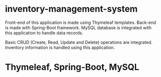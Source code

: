 # inventory-management-system
Front-end of this application is made using Thymeleaf templates. 
Back-end is made with Spring-Boot framework.
MySQL database is integrated with this application to handle data records.

Basic CRUD (Create, Read, Update and Delete) operations are integrated. Inventory information is handled using this application.

# Thymeleaf, Spring-Boot, MySQL
